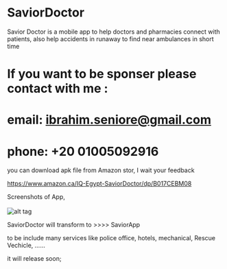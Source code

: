 # SaviorDoctor
Savior Doctor is a mobile app to help doctors and pharmacies connect with patients, also help accidents in runaway to find near ambulances in short time

# If you want to be sponser please contact with me :
# email: ibrahim.seniore@gmail.com
# phone: +20 01005092916


you can download apk file from Amazon stor, I wait your feedback

https://www.amazon.ca/IQ-Egypt-SaviorDoctor/dp/B017CEBM08


Screenshots of App, 
                                                                                                                                
![alt tag](https://raw.githubusercontent.com/ibrahim1hero1/SaviorDoctor/master/readme/saviordoctor.png)




SaviorDoctor will transform to >>>> SaviorApp

to be include many services like police office, hotels, mechanical, Rescue Vechicle, ......


it will release soon;





